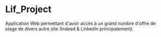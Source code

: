 # Lif_Project
Application Web permettant d'avoir accès à un grand nombre d'offre de stage de divers autre site (Indeed & LinkedIn principalement).
